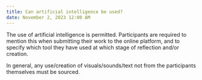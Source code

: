 ```yaml
---
title: Can artificial intelligence be used?
date: November 2, 2023 12:00 AM
---
```

The use of artificial intelligence is permitted. Participants are required to mention this when submitting their work to the online platform, and to specify which tool they have used at which stage of reflection and/or creation.

In general, any use/creation of visuals/sounds/text not from the participants themselves must be sourced.